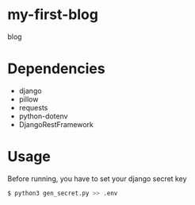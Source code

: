 # my-first-blog
blog
# Dependencies
- django
- pillow
- requests
- python-dotenv
- DjangoRestFramework
# Usage

Before running, you have to set your django secret key
```bash
$ python3 gen_secret.py >> .env
```